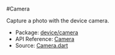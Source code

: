 #Camera

Capture a photo with the device camera.

* Package: [device/camera](api:)
* API Reference: [Camera](api:device/camera)
* Source: [Camera.dart](source:lib/src/device/camera)
